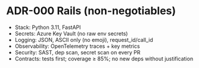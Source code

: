 # ADR-000 Rails (non-negotiables)
- Stack: Python 3.11, FastAPI
- Secrets: Azure Key Vault (no raw env secrets)
- Logging: JSON, ASCII only (no emoji), request_id/call_id
- Observability: OpenTelemetry traces + key metrics
- Security: SAST, dep scan, secret scan on every PR
- Contracts: tests first; coverage ≥ 85%; no new deps without justification
